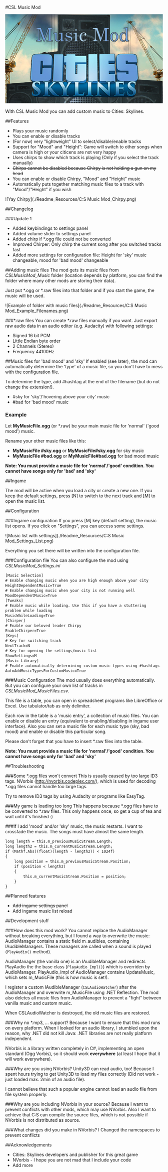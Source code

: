 #CSL Music Mod

![Logo](./Readme_Resources/Logo_800.png)

With CSL Music Mod you can add custom music to Cities: Skylines.

##Features
- Plays your music randomly
- You can enable or disable tracks
- (For now) very "lightweight" UI to select/disable/enable tracks
- Support for "Mood" and "Height": Game will switch to other songs when camera is high or your citicens are not very happy
- Uses chirps to show which track is playing (Only if you select the track manually)
- ~~Chirps cannot be disabled because Chirpy is not holding a gun on my head~~
- You can enable or disable Chirpy, "Mood" and "Height" music
- Automatically puts together matching music files to a track with "Mood"/"Height" if you wish

![Yay Chirpy](./Readme_Resources/C:S Music Mod_Chirpy.png)

##Changelog

###Update 1
- Added keybindings to settings panel
- Added volume slider to settings panel
- Added chirp if \*.ogg file could not be converted
- Improved Chirper: Only chirp the current song after you switched tracks fast
- Added more settings for configuration file: Height for 'sky' music changeable, mood for 'bad mood' changeable

##Adding music files
The mod gets its music files from _CSLMusicMod_Music_ folder (location depends by platform, you can find the folder where many other mods are storing their data).

Just put \*.ogg or \*.raw files into that folder and if you start the game, the music will be used.

![Example of folder with music files](./Readme_Resources/C:S Music Mod_Example_Filenames.png)

###\*.raw files
You can create \*.raw files manually if you want. Just export raw audio data in an audio editor (e.g. Audacity) with following settings:
* Signed 16 bit PCM
* Little Endian byte order
* 2 Channels (Stereo)
* Frequency 44100Hz

##Music files for 'bad mood' and 'sky'
If enabled (see later), the mod can automatically determine the 'type' of a music file, so you don't have to mess with the configuration file.

To determine the type, add #hashtag at the end of the filename (but do not change the extension!).

- \#sky for 'sky'/'hovering above your city' music
- \#bad for 'bad mood' music
 
### Example
Let **MyMusicFile.ogg** (or \*.raw) be your main music file for 'normal' ('good mood') music.

Rename your other music files like this:

- **MyMusicFile #sky.ogg** or **MyMusicFile#sky.ogg** for sky music
- **MyMusicFile #bad.ogg** or **MyMusicFile#bad.ogg** for bad mood music
 

__Note: You must provide a music file for 'normal'/'good' condition. You cannot have songs only for 'bad' and 'sky'__

##Ingame

The mod will be active when you load a city or create a new one. If you keep the default settings, press [N] to switch to the next track and [M] to open the music list.

##Configuration

###Ingame configuration
If you press [M] key (default setting), the music list opens. If you click on "Settings", you can access some settings.

![Music list with settings](./Readme_Resources/C:S Music Mod_Settings_List.png)

Everything you set there will be written into the configuration file.

###Configuration file
You can also configure the mod using *CSLMusicMod_Settings.ini* 

```
[Music Selection]
# Enable changing music when you are high enough above your city
HeightDependentMusic=True
# Enable changing music when your city is not running well
MoodDependentMusic=True
[Tweaks]
# Enable music while loading. Use this if you have a stuttering problem while loading
MusicWhileLoading=True
[Chirper]
# Enable our beloved leader Chirpy
EnableChirper=True
[Keys]
# Key for switching track
NextTrack=N
# Key for opening the settings/music list
ShowSettings=M
[Music Library]
# Enable automatically determining custom music types using #hashtags
AutoAddMusicTypesForCustomMusic=True
```

###Music Configuration
The mod usually does everything automatically. But you can configure your own list of tracks in *CSLMusicMod_MusicFiles.csv*.

This file is a table, you can open in spreadsheet programs like LibreOffice or Excel. Use tabulator/tab as only delimiter.

Each row in the table is a 'music entry', a collection of music files. You can enable or disable an entry (equivalent to enabling/disabling in ingame user interface). Also you can set a music file for each music type (sky, bad mood) and enable or disable this particular song.

Please don't forget that you have to insert \*.raw files into the table. 

__Note: You must provide a music file for 'normal'/'good' condition. You cannot have songs only for 'bad' and 'sky'__

##Troubleshooting

###Some \*.ogg files won't convert
This is usually caused by too large ID3 tags. NVorbis (http://nvorbis.codeplex.com/), which is used for decoding \*.ogg files cannot handle too large tags.

Try to remove ID3 tags by using Audacity or programs like EasyTag.

###My game is loading too long
This happens because \*.ogg files have to be converted to \*.raw files. This only happens once, so get a cup of tea and wait until it's finished :)

###If I add 'mood' and/or 'sky' music, the music restarts. I want to crossfade the music.
The songs must have almost the same length.

```
long length = this.m_previousMusicStream.Length;
long length2 = this.m_currentMusicStream.Length;
if (Mathf.Abs((float)(length - length2)) < 1024f)
{
    long position = this.m_previousMusicStream.Position;
    if (position < length2)
    {
        this.m_currentMusicStream.Position = position;
    }
}
```

##Planned features

- ~~Add ingame settings panel~~
- Add ingame music list reload

##Development stuff

###How does this mod work?
You cannot replace the AudioManager without breaking everything, but I found a way to overwrite the music:
AudioManager contains a static field m_audibles, containing IAudibleManagers. These managers are called when a sound is played (```PlayAudio()``` method).

AudioManager (the vanilla one) is an IAudibleManager and redirects PlayAudio the the base class (```PlayAudio_Impl()```) which is overriden by AudioManager. PlayAudio_Impl of AudioManager contains UpdateMusic, which sets m_MusicFile (this is how music is set!).

I register a custom IAudibleManager (```CSLAudioWatcher```) after the AudioManager and overwrite m_MusicFile using .NET Reflection.
The mod also deletes all music files from AudioManager to prevent a "fight" between vanilla music and custom music.

When CSLAudioWatcher is destroyed, the old music files are restored.

###Why no \*.mp3, ... support?
Because I want to ensure that this mod runs on every platform. When I looked for an audio library, I stumbled upon the reason, why .NET did not kill Java: .NET libraries are not really platform independent.

NVorbis is a library written completely in C#, implementing an open standard (Ogg Vorbis), so it should work **everywhere** (at least I hope that it will work everywhere).

###Why are you using NVorbis? Unity3D can read audio, too!
Because I spent hours trying to get Unity3D to load my files correctly (Did not work - just loaded max. 2min of an audio file).

I cannot believe that such a popular engine cannot load an audio file from file system properly.

###Why are you including NVorbis in your source?
Because I want to prevent conflicts with other mods, which may use NVorbis. Also I want to achieve that C:S can compile the source files, which is not possible if NVorbis is not distributed as source.

###What changes did you make in NVorbis?
I Changed the namespaces to prevent conflicts

##Acknowledgements

- Cities: Skylines developers and publisher for this great game
- NVorbis \- I hope you are not mad that I include your code
- Add more

 

